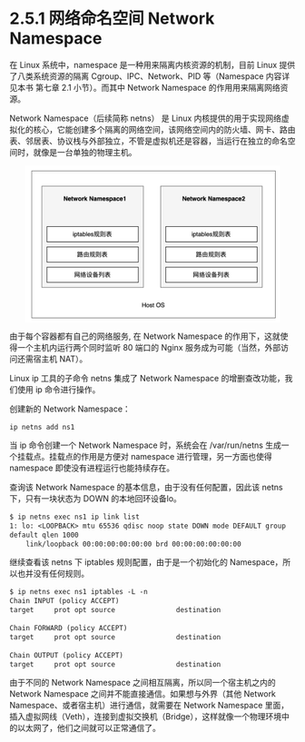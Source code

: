 # 2.5.1 网络命名空间 Network Namespace

在 Linux 系统中，namespace 是一种用来隔离内核资源的机制，目前 Linux 提供了八类系统资源的隔离 Cgroup、IPC、Network、PID 等（Namespace 内容详见本书 第七章 2.1 小节）。而其中 Network Namespace 的作用用来隔离网络资源。

Network Namespace（后续简称 netns） 是 Linux 内核提供的用于实现网络虚拟化的核心，它能创建多个隔离的网络空间，该网络空间内的防火墙、网卡、路由表、邻居表、协议栈与外部独立，不管是虚拟机还是容器，当运行在独立的命名空间时，就像是一台单独的物理主机。


<div  align="center">
	<img src="../assets/net-namespace.png" width = "450"  align=center />
</div>

由于每个容器都有自己的网络服务, 在 Network Namespace 的作用下，这就使得一个主机内运行两个同时监听 80 端口的 Nginx 服务成为可能（当然，外部访问还需宿主机 NAT）。

Linux ip 工具的子命令 netns 集成了 Network Namespace 的增删查改功能，我们使用 ip 命令进行操作。

创建新的 Network Namespace：

```
ip netns add ns1
```

当 ip 命令创建一个 Network Namespace 时，系统会在 /var/run/netns 生成一个挂载点。挂载点的作用是方便对 namespace 进行管理，另一方面也使得 namespace 即使没有进程运行也能持续存在。

查询该 Network Namespace 的基本信息，由于没有任何配置，因此该 netns 下，只有一块状态为 DOWN 的本地回环设备lo。

```
$ ip netns exec ns1 ip link list 
1: lo: <LOOPBACK> mtu 65536 qdisc noop state DOWN mode DEFAULT group default qlen 1000
    link/loopback 00:00:00:00:00:00 brd 00:00:00:00:00:00
```

继续查看该 netns 下 iptables 规则配置，由于是一个初始化的 Namespace，所以也并没有任何规则。

```
$ ip netns exec ns1 iptables -L -n
Chain INPUT (policy ACCEPT)
target     prot opt source               destination         

Chain FORWARD (policy ACCEPT)
target     prot opt source               destination         

Chain OUTPUT (policy ACCEPT)
target     prot opt source               destination 
```

由于不同的 Network Namespace 之间相互隔离，所以同一个宿主机之内的 Network Namespace 之间并不能直接通信。如果想与外界（其他 Network Namespace、或者宿主机）进行通信，就需要在 Network Namespace 里面，插入虚拟网线（Veth），连接到虚拟交换机（Bridge），这样就像一个物理环境中的以太网了，他们之间就可以正常通信了。